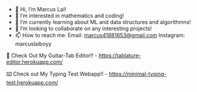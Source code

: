 - 👋 Hi, I’m Marcus Lai!
- 👀 I’m interested in mathematics and coding!
- 🌱 I’m currently learning about ML and data structures and algorithmns!
- 💞️ I’m looking to collaborate on any interesting projects!
- 📫 How to reach me: 
Email: marcus41881653@gmail.com
Instagram: marcuslaiboyy

🎸 Check Out My Guitar-Tab Editor!! - https://tablature-editor.herokuapp.com/

⌨️ Check out My Typing Test Webapp!! - https://minimal-typing-test.herokuapp.com/

